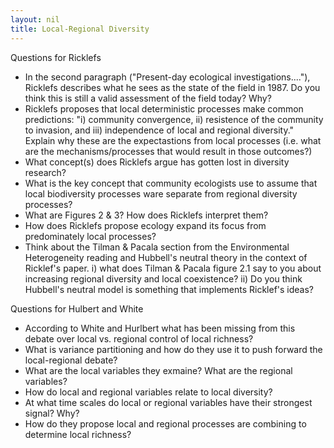```yaml
---
layout: nil
title: Local-Regional Diversity
---
```

Questions for Ricklefs
* In the second paragraph ("Present-day ecological investigations...."), Ricklefs describes what he sees as the state of the field in 1987. Do you think this is still a valid assessment of the field today? Why?
* Ricklefs proposes that local deterministic processes make common predictions: "i) community convergence, ii) resistence of the community to invasion, and iii) independence of local and regional diversity." Explain why these are the expectastions from local processes (i.e. what are the mechanisms/processes that would result in those outcomes?)
* What concept(s) does Ricklefs argue has gotten lost in diversity research?
* What is the key concept that community ecologists use to assume that local biodiversity processes ware separate from regional diversity processes?
* What are Figures 2 & 3? How does Ricklefs interpret them?
* How does Ricklefs propose ecology expand its focus from predominately local processes? 
* Think about the Tilman & Pacala section from the Environmental Heterogeneity reading and Hubbell's neutral theory in the context of Ricklef's paper. i) what does Tilman & Pacala figure 2.1 say to you about increasing regional diversity and local coexistence? ii) Do you think Hubbell's neutral model is something that implements Ricklef's ideas?

Questions for Hulbert and White
* According to White and Hurlbert what has been missing from this debate over local vs. regional control of local richness?
* What is variance partitioning and how do they use it to push forward the local-regional debate?
* What are the local variables they exmaine? What are the regional variables?
* How do local and regional variables relate to local diversity?
* At what time scales do local or regional variables have their strongest signal? Why?
* How do they propose local and regional processes are combining to determine local richness?
